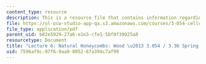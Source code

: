 ```yaml
---
content_type: resource
description: This is a resource file that contains information regarding lecture 6.
file: https://ol-ocw-studio-app-qa.s3.amazonaws.com/courses/3-054-cellular-solids-structure-properties-and-applications-spring-2015/7596af9c97f69aa0805267a394c7af99_MIT3_054S15_L6_wood.pdf
file_type: application/pdf
parent_uid: b82e5929-27a6-e1e3-cfe1-5bf0f39925a8
resourcetype: Document
title: "Lecture 6: Natural Honeycombs: Wood \u2013 3.054 / 3.36 Spring 2015"
uid: 7596af9c-97f6-9aa0-8052-67a394c7af99
---
```

